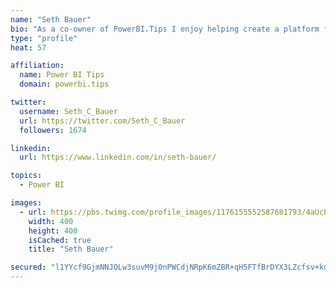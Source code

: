 ```yaml
---
name: "Seth Bauer"
bio: "As a co-owner of PowerBI.Tips I enjoy helping create a platform for new and advanced users alike to learn and expand their skills and get the most out of Power BI."
type: "profile"
heat: 57

affiliation:
  name: Power BI Tips
  domain: powerbi.tips

twitter:
  username: Seth_C_Bauer
  url: https://twitter.com/Seth_C_Bauer
  followers: 1674

linkedin:
  url: https://www.linkedin.com/in/seth-bauer/

topics:
  - Power BI

images:
  - url: https://pbs.twimg.com/profile_images/1176155552587681793/4aUcPKoe_400x400.jpg
    width: 400
    height: 400
    isCached: true
    title: "Seth Bauer"

secured: "l1YYcf9GjmNNJOLw3suvM9j0nPWCdjNRpK6mZBR+qH5FTfBrDYX3LZcfsv+kqsxuMqHjWM5Z6hd9VG5b+4/aRiW4fk9kJ51I8usU1JuFYl5fHKW+eOEwaUGtEJpRhwE6OfVinBQWgd9cV1z3IJnEkgd0Z2vojZff1DQ0vvvA7Zzo/UsevZg62FEeyP/jKkE9UR4tqKgQwQM3IaQYaJYLCiyPdiPeR1pUgAhuMEyhbwgvePefIYhVvWJLOg1Kgprg+rif1RaUfNB4SxGkY/vVL0mvrHVNsa1ZP/JyORANlA1aBdySWnqzX1dY/MVmNDJ6J1k4KC1roYO7bHhuAQUsNJ45/sC+2zPeYzF9d9HPpJiQRZxPqNmeO1ov9wJvFj6gX9TfDr7Yb5DiAiUwQh8WiHH1u10MVls12U6G1XbKSKg=;HX1+CCLmy+QY9vcN8BF59g=="
---
```



